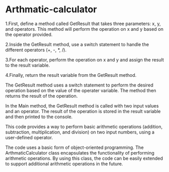 # Arthmatic-calculator
1.First, define a method called GetResult that takes three parameters: x, y, and operators. This method will perform the operation on x and y based on the operator provided.

2.Inside the GetResult method, use a switch statement to handle the different operators (+, -, *, /).

3.For each operator, perform the operation on x and y and assign the result to the result variable.

4.Finally, return the result variable from the GetResult method.

The GetResult method uses a switch statement to perform the desired operation based on the value of the operater variable. The method then returns the result of the operation.

In the Main method, the GetResult method is called with two input values and an operator. The result of the operation is stored in the result variable and then printed to the console.

This code provides a way to perform basic arithmetic operations (addition, subtraction, multiplication, and division) on two input numbers, using a user-defined operator.

The code uses a basic form of object-oriented programming. The ArthmaticCalculator class encapsulates the functionality of performing arithmetic operations. By using this class, the code can be easily extended to support additional arithmetic operations in the future.
